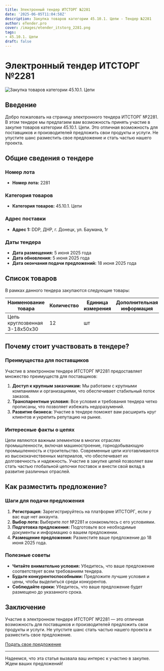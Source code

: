 ```yaml
---
title: Электронный тендер ИТСТОРГ №2281
date: '2025-06-05T11:04:58Z'
description: Закупка товаров категории 45.10.1. Цепи - Тендер №2281
author: eTender.pro
cover: /images/etender_itstorg_2281.png
tags:
- 45.10.1. Цепи
draft: false
---
```

# Электронный тендер ИТСТОРГ №2281

![Закупка товаров категории 45.10.1. Цепи](/images/etender_itstorg_2281.png)

## Введение

Добро пожаловать на страницу электронного тендера ИТСТОРГ №2281. В этом тендере мы предлагаем вам возможность принять участие в закупке товаров категории 45.10.1. Цепи. Это отличная возможность для поставщиков и производителей предложить свои продукты и услуги. Не упустите шанс разместить свое предложение и стать частью нашего проекта.

## Общие сведения о тендере

### Номер лота
- **Номер лота:** 2281

### Категория товаров
- **Категория товаров:** 45.10.1. Цепи

### Адрес поставки
- **Адрес 1:** DDP, ДНР, г. Донецк, ул. Баумана, 1г

### Даты тендера
- **Дата размещения:** 5 июня 2025 года
- **Дата обновления:** 5 июня 2025 года
- **Дата окончания подачи предложений:** 18 июня 2025 года

## Список товаров

В рамках данного тендера закупаются следующие товары:

| Наименование товара | Количество | Единица измерения | Дополнительная информация | Наличие сертификатов |
|----------------------|------------|------------------|----------------------------|-----------------------|
| Цепь круглозвенная 3-18х50х30 | 12 | шт | | Нет |

## Почему стоит участвовать в тендере?

### Преимущества для поставщиков

Участие в электронном тендере ИТСТОРГ №2281 предоставляет множество преимуществ для поставщиков:

1. **Доступ к крупным заказчикам:** Мы работаем с крупными компаниями и организациями, что обеспечивает стабильный поток заказов.
2. **Транспарентные условия:** Все условия и требования тендера четко прописаны, что позволяет избежать недоразумений.
3. **Развитие бизнеса:** Участие в тендере поможет вам расширить круг клиентов и укрепить репутацию на рынке.

### Интересные факты о цепях

Цепи являются важным элементом в многих отраслях промышленности, включая машиностроение, горнодобывающую промышленность и строительство. Современные цепи изготавливаются из высококачественных материалов, что обеспечивает их долговечность и надежность. Участие в закупке цепей позволяет вам стать частью глобальной цепочки поставок и внести свой вклад в развитие различных отраслей.

## Как разместить предложение?

### Шаги для подачи предложения

1. **Регистрация:** Зарегистрируйтесь на платформе ИТСТОРГ, если у вас еще нет аккаунта.
2. **Выбор лота:** Выберите лот №2281 и ознакомьтесь с его условиями.
3. **Подготовка предложения:** Подготовьте все необходимые документы и информацию о вашем предложении.
4. **Размещение предложения:** Разместите ваше предложение до 18 июня 2025 года.

### Полезные советы

- **Читайте внимательно условия:** Убедитесь, что ваше предложение соответствует всем требованиям тендера.
- **Будьте конкурентоспособными:** Предложите лучшие условия и цены, чтобы выделиться среди конкурентов.
- **Соблюдайте сроки:** Убедитесь, что ваше предложение будет размещено до указанного срока.

## Заключение

Участие в электронном тендере ИТСТОРГ №2281 — это отличная возможность для поставщиков и производителей предложить свои продукты и услуги. Не упустите шанс стать частью нашего проекта и разместить свое предложение.

[Подать свое предложение](https://itstorg.ru/tender-2281?utm_source=etender)

---

Надеемся, что эта статья вызвала ваш интерес к участию в закупке. Ждем ваших предложений!